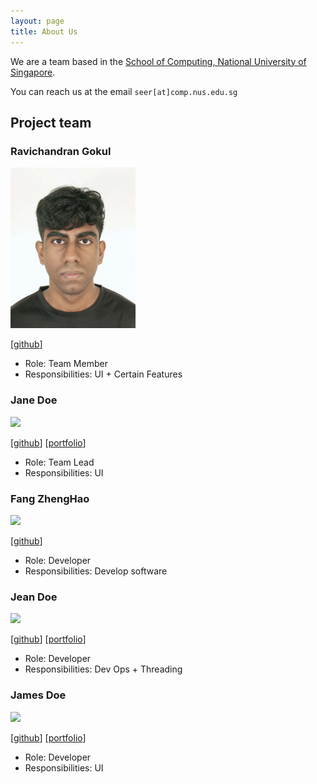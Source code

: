 ```yaml
---
layout: page
title: About Us
---
```


We are a team based in the [School of Computing, National University of Singapore](https://www.comp.nus.edu.sg).

You can reach us at the email `seer[at]comp.nus.edu.sg`

## Project team

### Ravichandran Gokul

<img src="images/ravichandran-gokool.png" width="200px">

[[github](https://github.com/ravichandran-gokool)]

* Role: Team Member
* Responsibilities: UI + Certain Features

### Jane Doe

<img src="images/johndoe.png" width="200px">

[[github](http://github.com/johndoe)]
[[portfolio](team/johndoe.md)]

* Role: Team Lead
* Responsibilities: UI

### Fang ZhengHao

<img src="images/darzizalol.png" width="200px">

[[github](https://github.com/darzizalol)]

* Role: Developer
* Responsibilities: Develop software

### Jean Doe

<img src="images/johndoe.png" width="200px">

[[github](http://github.com/johndoe)]
[[portfolio](team/johndoe.md)]

* Role: Developer
* Responsibilities: Dev Ops + Threading

### James Doe

<img src="images/johndoe.png" width="200px">

[[github](http://github.com/johndoe)]
[[portfolio](team/johndoe.md)]

* Role: Developer
* Responsibilities: UI
